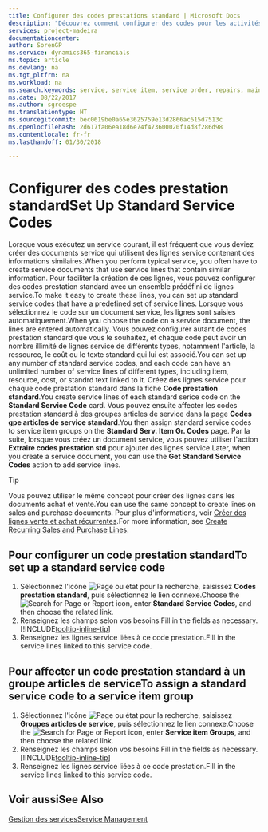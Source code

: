 ```yaml
---
title: Configurer des codes prestations standard | Microsoft Docs
description: "Découvrez comment configurer des codes pour les activités de service que vous effectuez souvent."
services: project-madeira
documentationcenter: 
author: SorenGP
ms.service: dynamics365-financials
ms.topic: article
ms.devlang: na
ms.tgt_pltfrm: na
ms.workload: na
ms.search.keywords: service, service item, service order, repairs, maintenance
ms.date: 08/22/2017
ms.author: sgroespe
ms.translationtype: HT
ms.sourcegitcommit: bec0619be0a65e3625759e13d2866ac615d7513c
ms.openlocfilehash: 2d617fa06ea18d6e74f473600020f14d8f286d98
ms.contentlocale: fr-fr
ms.lasthandoff: 01/30/2018

---
```


# <a name="set-up-standard-service-codes"></a><span data-ttu-id="45239-103">Configurer des codes prestation standard</span><span class="sxs-lookup"><span data-stu-id="45239-103">Set Up Standard Service Codes</span></span>
<span data-ttu-id="45239-104">Lorsque vous exécutez un service courant, il est fréquent que vous deviez créer des documents service qui utilisent des lignes service contenant des informations similaires.</span><span class="sxs-lookup"><span data-stu-id="45239-104">When you perform typical service, you often have to create service documents that use service lines that contain similar information.</span></span> <span data-ttu-id="45239-105">Pour faciliter la création de ces lignes, vous pouvez configurer des codes prestation standard avec un ensemble prédéfini de lignes service.</span><span class="sxs-lookup"><span data-stu-id="45239-105">To make it easy to create these lines, you can set up standard service codes that have a predefined set of service lines.</span></span> <span data-ttu-id="45239-106">Lorsque vous sélectionnez le code sur un document service, les lignes sont saisies automatiquement.</span><span class="sxs-lookup"><span data-stu-id="45239-106">When you choose the code on a service document, the lines are entered automatically.</span></span> <span data-ttu-id="45239-107">Vous pouvez configurer autant de codes prestation standard que vous le souhaitez, et chaque code peut avoir un nombre illimité de lignes service de différents types, notamment l'article, la ressource, le coût ou le texte standard qui lui est associé.</span><span class="sxs-lookup"><span data-stu-id="45239-107">You can set up any number of standard service codes, and each code can have an unlimited number of service lines of different types, including item, resource, cost, or standrd text linked to it.</span></span> <span data-ttu-id="45239-108">Créez des lignes service pour chaque code prestation standard dans la fiche **Code prestation standard**.</span><span class="sxs-lookup"><span data-stu-id="45239-108">You create service lines of each standard serice code on the **Standard Service Code** card.</span></span> <span data-ttu-id="45239-109">Vous pouvez ensuite affecter les codes prestation standard à des groupes articles de service dans la page **Codes gpe articles de service standard**.</span><span class="sxs-lookup"><span data-stu-id="45239-109">You then assign standard service codes to service item groups on the **Standard Serv. Item Gr. Codes** page.</span></span> <span data-ttu-id="45239-110">Par la suite, lorsque vous créez un document service, vous pouvez utiliser l'action **Extraire codes prestation std** pour ajouter des lignes service.</span><span class="sxs-lookup"><span data-stu-id="45239-110">Later, when you create a service document, you can use the **Get Standard Service Codes** action to add service lines.</span></span>  
  
> [!Tip]
>  <span data-ttu-id="45239-111">Vous pouvez utiliser le même concept pour créer des lignes dans les documents achat et vente.</span><span class="sxs-lookup"><span data-stu-id="45239-111">You can use the same concept to create lines on sales and purchase documents.</span></span> <span data-ttu-id="45239-112">Pour plus d'informations, voir [Créer des lignes vente et achat récurrentes](sales-how-work-standard-lines.md).</span><span class="sxs-lookup"><span data-stu-id="45239-112">For more information, see [Create Recurring Sales and Purchase Lines](sales-how-work-standard-lines.md).</span></span>    
  
## <a name="to-set-up-a-standard-service-code"></a><span data-ttu-id="45239-113">Pour configurer un code prestation standard</span><span class="sxs-lookup"><span data-stu-id="45239-113">To set up a standard service code</span></span>    
1. <span data-ttu-id="45239-114">Sélectionnez l'icône ![Page ou état pour la recherche](media/ui-search/search_small.png "Page ou état pour la recherche"), saisissez **Codes prestation standard**, puis sélectionnez le lien connexe.</span><span class="sxs-lookup"><span data-stu-id="45239-114">Choose the ![Search for Page or Report](media/ui-search/search_small.png "Search for Page or Report icon") icon, enter **Standard Service Codes**, and then choose the related link.</span></span>  
2. <span data-ttu-id="45239-115">Renseignez les champs selon vos besoins.</span><span class="sxs-lookup"><span data-stu-id="45239-115">Fill in the fields as necessary.</span></span> [!INCLUDE[tooltip-inline-tip](includes/tooltip-inline-tip_md.md)]  
4. <span data-ttu-id="45239-116">Renseignez les lignes service liées à ce code prestation.</span><span class="sxs-lookup"><span data-stu-id="45239-116">Fill in the service lines linked to this service code.</span></span>  

## <a name="to-assign-a-standard-service-code-to-a-service-item-group"></a><span data-ttu-id="45239-117">Pour affecter un code prestation standard à un groupe articles de service</span><span class="sxs-lookup"><span data-stu-id="45239-117">To assign a standard service code to a service item group</span></span>
1. <span data-ttu-id="45239-118">Sélectionnez l'icône ![Page ou état pour la recherche](media/ui-search/search_small.png "Page ou état pour la recherche"), saisissez **Groupes articles de service**, puis sélectionnez le lien connexe.</span><span class="sxs-lookup"><span data-stu-id="45239-118">Choose the ![Search for Page or Report](media/ui-search/search_small.png "Search for Page or Report icon") icon, enter **Service item Groups**, and then choose the related link.</span></span>  
2. <span data-ttu-id="45239-119">Renseignez les champs selon vos besoins.</span><span class="sxs-lookup"><span data-stu-id="45239-119">Fill in the fields as necessary.</span></span> [!INCLUDE[tooltip-inline-tip](includes/tooltip-inline-tip_md.md)]
3. <span data-ttu-id="45239-120">Renseignez les lignes service liées à ce code prestation.</span><span class="sxs-lookup"><span data-stu-id="45239-120">Fill in the service lines linked to this service code.</span></span>  

## <a name="see-also"></a><span data-ttu-id="45239-121">Voir aussi</span><span class="sxs-lookup"><span data-stu-id="45239-121">See Also</span></span>
[<span data-ttu-id="45239-122">Gestion des services</span><span class="sxs-lookup"><span data-stu-id="45239-122">Service Management</span></span>](service-service.md)
